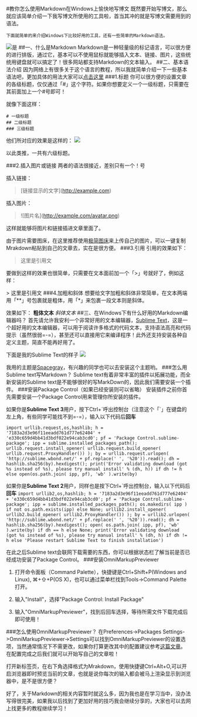 #教你怎么使用Markdown在Windows上愉快地写博文
	既然要开始写博文，那么就应该简单介绍一下我写博文所使用的工具啦，首当其冲的就是写博文需要用到的语法。

	下面就简单的来介绍Windows下比较好用的工具，还有一些简单的Markdown语法。

![是](http://img-storage.qiniudn.com/15-11-3/36900713.jpg)
##一、什么是Markdown
Markdown是一种轻量级的标记语言，可以很方便的进行排版，通过它，基本可以不使用鼠标就能够插入文本、链接、图片，这些统统用键盘就可以搞定了！很多网站都支持Markdown的文本输入。
##二、基本语法介绍
因为网络上有很多关于这个语言的教程，所以我就简单介绍一下一些基本语法吧，更加具体的用法大家可以[点击这里](http://wowubuntu.com/markdown/#list)
###1.标题
你可以很方便的设置文章的各级标题，仅仅通过「#」这个字符。如果你想要定义一个一级标题，只需要在其前面加上一个#号即可！

就像下面这样：

	# 一级标题
	## 二级标题
	### 三级标题
他们所对应的效果是这样的：
![](http://ww1.sinaimg.cn/large/74311666jw1exo8ordku5j206205vt8v.jpg)

以此类推，一共有六级标题。

###2.插入图片或链接
两者的语法很接近，差别只有一个！号

插入链接：
> \[链接显示的文字](http://example.com)

插入图片：
> \!\[图片名](http://example.com/avatar.png)

这样就能够将图片和链接插进文章里面了。

由于图片需要图床，在这里推荐使用[极简图床](http://yotuku.cn/)来上传自己的图片，可以一键复制Mrakdown粘贴到自己的文章去，实在是很方便。
###3.引用
引用的效果如下：
> 这里是引用文

要做到这样的效果也很简单，只需要在文本面前加一个「>」号就好了，例如这样：

\> 这里是引用文
###4.加粗和斜体
想要给文字加粗和斜体非常简单，在文本两端用「\*\*」号包裹就是粗体，用「\*」来包裹一段文本则是斜体。

效果如下：
**粗体文本** *斜体文本*
##三、在Windows下有什么好用的Markdown编辑器吗？
首先请允许我安利一个非常好用的文本编辑器，[Sublime Text](http://www.sublimetext.com/3)，这是一个超好用的文本编辑器，可以用于阅读许多格式的代码文本，支持语法高亮和代码提示（虽然很弱=-=），甚至还可以直接用它来编译程序！此外还支持安装各种自定义主题，简直不能再好用了。

下面是我的Sublime Text的样子
![](http://ww2.sinaimg.cn/large/74311666jw1exo9amox7uj211x0ki0yk.jpg)

我用的主题是[Spacegray](http://kkga.github.io/spacegray/)，有兴趣的同学也可以去安装这个主题哟。
###怎么用Sublime text写Markdown？
Sublime text有着非常丰富的插件以拓展功能，而全新安装的Sublime text是不能够很好的写MarkDown的，因此我们需要安装一个插件。
###安装Package Control（如果已经安装则可以省略）
安装插件之前你首先需要安装一个Package Control用来管理你所安装的插件。

如果你是**Sublime Text 3**用户，按下Ctrl+\`呼出控制台（注意这个「\`」在键盘的左上角，有些同学可能找不到=-=），输入以下代码后**回车**

`import urllib.request,os,hashlib; h = '7183a2d3e96f11eeadd761d777e62404' + 'e330c659d4bb41d3bdf022e94cab3cd0'; pf = 'Package Control.sublime-package'; ipp = sublime.installed_packages_path(); urllib.request.install_opener( urllib.request.build_opener( urllib.request.ProxyHandler()) ); by = urllib.request.urlopen( 'http://sublime.wbond.net/' + pf.replace(' ', '%20')).read(); dh = hashlib.sha256(by).hexdigest(); print('Error validating download (got %s instead of %s), please try manual install' % (dh, h)) if dh != h else open(os.path.join( ipp, pf), 'wb' ).write(by)`



如果你是**Sublime Text 2**用户，同样也是按下Ctrl+\`呼出控制台，输入以下代码后**回车**
`import urllib2,os,hashlib; h = '7183a2d3e96f11eeadd761d777e62404' + 'e330c659d4bb41d3bdf022e94cab3cd0'; pf = 'Package Control.sublime-package'; ipp = sublime.installed_packages_path(); os.makedirs( ipp ) if not os.path.exists(ipp) else None; urllib2.install_opener( urllib2.build_opener( urllib2.ProxyHandler()) ); by = urllib2.urlopen( 'http://sublime.wbond.net/' + pf.replace(' ', '%20')).read(); dh = hashlib.sha256(by).hexdigest(); open( os.path.join( ipp, pf), 'wb' ).write(by) if dh == h else None; print('Error validating download (got %s instead of %s), please try manual install' % (dh, h) if dh != h else 'Please restart Sublime Text to finish installation')`

在此之后Sublime text会联网下载需要的东西，你可以根据状态栏了解当前是否已经成功安装了Package Control。
###安装Omni​Markup​Previewer
1. 打开命令面板（Command Palette），快捷键是Ctrl+Shift+P(Windows and Linux), ⌘+⇧+P(OS X)，也可以通过菜单栏找到Tools->Command Palette打开。

2. 输入"Install"，选择"Package Control: Install Package"

3. 输入"OmniMarkupPreviewer"，找到后回车选择，等待所需文件下载完成后即可使用！

###怎么使用Omni​Markup​Previewer？
在Preferences->Packages Settings->Omni​Markup​Previewer->Settings可以找到Omni​Markup​Previewer的设置选项，当然通常情况下不需更改，如果你打算更改其中的配置建议参考[这篇文章](http://blog.leanote.com/post/54bfa17b8404f03097000000)。
在配置完成之后我们就可以开始写自己的文章啦！

打开新标签页，在右下角选择格式为Mrakdown，使用快捷键Ctrl+Alt+O,可以开启浏览器即时预览当前的文章，也就是说你每次的输入都会被马上渲染显示到浏览器中，是不是很方便？

好了，关于Markdown的相关内容暂时就这么多，因为我也是在学习当中，没办法写得很完美，如果我以后找到了更加好用的技巧我会继续分享的，大家也可以去网上找更多的教程继续学习！

